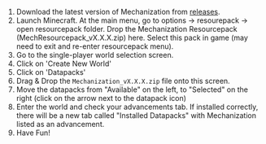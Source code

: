 1. Download the latest version of Mechanization from [releases](https://github.com/ImCoolYeah105/Mechanization/releases).
2. Launch Minecraft. At the main menu, go to options -> resourepack -> open resourcepack folder. Drop the Mechanization Resourcepack (MechResourcepack_vX.X.X.zip) here. Select this pack in game (may need to exit and re-enter resourcepack menu).
3. Go to the single-player world selection screen.
4. Click on 'Create New World'
5. Click on 'Datapacks'
6. Drag & Drop the `Mechanization_vX.X.X.zip` file onto this screen.
7. Move the datapacks from "Available" on the left, to "Selected" on the right (click on the arrow next to the datapack icon)
8. Enter the world and check your advancements tab. If installed correctly, there will be a new tab called "Installed Datapacks" with Mechanization listed as an advancement.
9. Have Fun!
